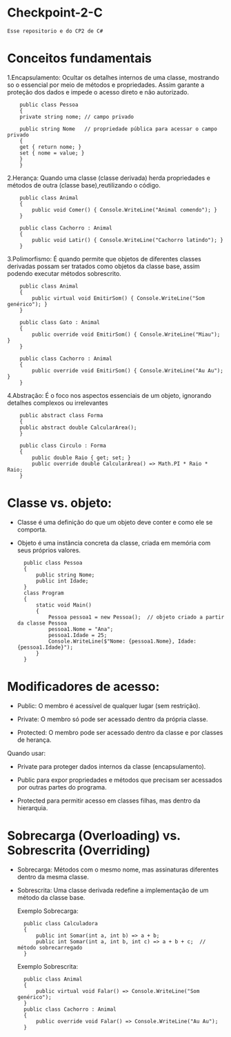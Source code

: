 # Checkpoint-2-C
	Esse repositorio e do CP2 de C#



# Conceitos fundamentais 
1.Encapsulamento: 
		Ocultar os detalhes internos de uma classe, mostrando so o essencial por meio de métodos e propriedades. 
		Assim garante a proteção dos dados e impede o acesso direto e não autorizado.

		public class Pessoa
		{
    	private string nome; // campo privado

    	public string Nome   // propriedade pública para acessar o campo privado
    	{
        get { return nome; }
        set { nome = value; }
    	}
		}


2.Herança:
		Quando uma classe (classe derivada) herda propriedades e métodos de outra (classe base),reutilizando o código.

		public class Animal
		{
		    public void Comer() { Console.WriteLine("Animal comendo"); }
		}
		
		public class Cachorro : Animal
		{
		    public void Latir() { Console.WriteLine("Cachorro latindo"); }
		}



3.Polimorfismo:
		É quando permite que objetos de diferentes classes derivadas possam ser tratados como objetos da classe base, assim podendo executar métodos sobrescrito.	

		public class Animal
		{
		    public virtual void EmitirSom() { Console.WriteLine("Som genérico"); }
		}
		
		public class Gato : Animal
		{
		    public override void EmitirSom() { Console.WriteLine("Miau"); }
		}
		
		public class Cachorro : Animal
		{
		    public override void EmitirSom() { Console.WriteLine("Au Au"); }
		}



4.Abstração:
		É o foco nos aspectos essenciais de um objeto, ignorando detalhes complexos ou irrelevantes


		public abstract class Forma
		{
		public abstract double CalcularArea();
		}
		
		public class Circulo : Forma
		{
		    public double Raio { get; set; }
		    public override double CalcularArea() => Math.PI * Raio * Raio;
		}



# Classe vs. objeto:

- Classe é uma definição do que um objeto deve conter e como ele se comporta.

- Objeto é uma instância concreta da classe, criada em memória com seus próprios valores.

  
		public class Pessoa
		{
		    public string Nome;
		    public int Idade;
		}
		class Program
		{
		    static void Main()
		    {
		        Pessoa pessoa1 = new Pessoa();  // objeto criado a partir da classe Pessoa
		        pessoa1.Nome = "Ana";
		        pessoa1.Idade = 25;
		        Console.WriteLine($"Nome: {pessoa1.Nome}, Idade: {pessoa1.Idade}");
		    }
		}


# Modificadores de acesso:

- Public: O membro é acessível de qualquer lugar (sem restrição).

- Private: O membro só pode ser acessado dentro da própria classe. 

- Protected: O membro pode ser acessado dentro da classe e por classes de herança.

Quando usar:

- Private para proteger dados internos da classe (encapsulamento).

- Public para expor propriedades e métodos que precisam ser acessados por outras partes do programa.

- Protected para permitir acesso em classes filhas, mas dentro da hierarquia.


# Sobrecarga (Overloading) vs. Sobrescrita (Overriding)

- Sobrecarga: Métodos com o mesmo nome, mas assinaturas diferentes  dentro da mesma classe.

- Sobrescrita: Uma classe derivada redefine a implementação de um método da classe base.

  Exemplo Sobrecarga:
  
		public class Calculadora
		{
		    public int Somar(int a, int b) => a + b;
		    public int Somar(int a, int b, int c) => a + b + c;  // método sobrecarregado
		}
  Exemplo Sobrescrita:

		public class Animal
		{
		    public virtual void Falar() => Console.WriteLine("Som genérico");
		}
		public class Cachorro : Animal
		{
		    public override void Falar() => Console.WriteLine("Au Au");
		}



